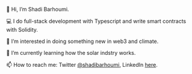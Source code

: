👋 Hi, I’m Shadi Barhoumi.

💻 I do full-stack development with Typescript and write smart contracts with Solidity.


👀 I’m interested in doing something new in web3 and climate.


🌱 I’m currently learning how the solar indstry works.

📫 How to reach me: Twitter [@shadibarhoumi](https://twitter.com/shadibarhoumi), LinkedIn [here](https://www.linkedin.com/in/shadi-barhoumi-21037447/).

